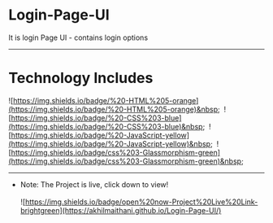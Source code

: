 # Login-Page-UI
It is login Page UI - contains login options

---

# Technology Includes
![https://img.shields.io/badge/%20-HTML%205-orange](https://img.shields.io/badge/%20-HTML%205-orange)&nbsp;&nbsp;
![https://img.shields.io/badge/%20-CSS%203-blue](https://img.shields.io/badge/%20-CSS%203-blue)&nbsp;&nbsp;
![https://img.shields.io/badge/%20-JavaScript-yellow](https://img.shields.io/badge/%20-JavaScript-yellow)&nbsp;&nbsp;
![https://img.shields.io/badge/css%203-Glassmorphism-green](https://img.shields.io/badge/css%203-Glassmorphism-green)&nbsp;&nbsp;

---

* Note: The Project is live, click down to view!<br><br>
![https://img.shields.io/badge/open%20now-Project%20Live%20Link-brightgreen](https://akhilmaithani.github.io/Login-Page-UI/)
